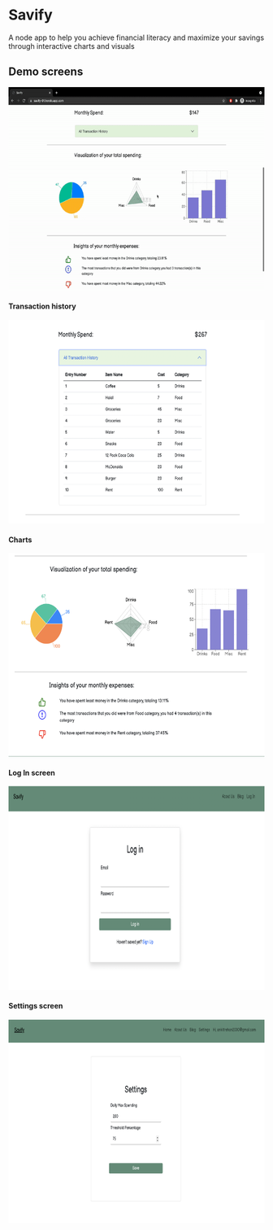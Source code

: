 # Savify
A node app to help you achieve financial literacy and maximize your savings through interactive charts and visuals

## Demo screens
<img src="https://github.com/ankittrehan2000/savify/blob/main/demo/demo.gif" height="400" />

#### Transaction history
<img src="https://github.com/ankittrehan2000/savify/blob/main/demo/demo3.png" height="400" />

#### Charts
<img src="https://github.com/ankittrehan2000/savify/blob/main/demo/demo2.png" height="400" />

#### Log In screen
<img src="https://github.com/ankittrehan2000/savify/blob/main/demo/demo4.png" height="400" />

#### Settings screen
<img src="https://github.com/ankittrehan2000/savify/blob/main/demo/demo1.png" height="400" />
